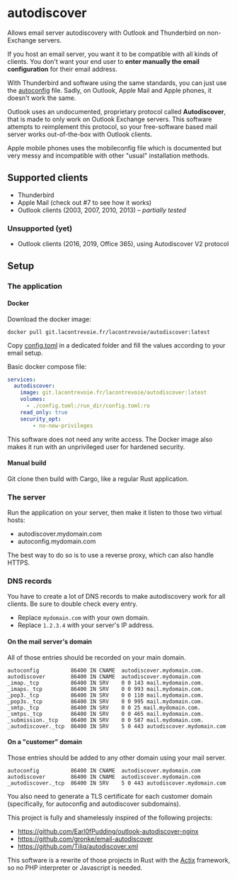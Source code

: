 # autodiscover

Allows email server autodiscovery with Outlook and Thunderbird on non-Exchange servers.

If you host an email server, you want it to be compatible with all kinds of clients. You don't want your end user to **enter manually the email configuration** for their email address.

With Thunderbird and software using the same standards, you can just use the [autoconfig](https://developer.mozilla.org/en-US/docs/Mozilla/Thunderbird/Autoconfiguration) file. Sadly, on Outlook, Apple Mail and Apple phones, it doesn't work the same.

Outlook uses an undocumented, proprietary protocol called **Autodiscover**, that is made to only work on Outlook Exchange servers. This software attempts to reimplement this protocol, so your free-software based mail server works out-of-the-box with Outlook clients.

Apple mobile phones uses the mobileconfig file which is documented but very messy and incompatible with other "usual" installation methods.

## Supported clients
- Thunderbird
- Apple Mail (check out #7 to see how it works)
- Outlook clients (2003, 2007, 2010, 2013) – *partially tested*

### Unsupported (yet)
- Outlook clients (2016, 2019, Office 365), using Autodiscover V2 protocol

## Setup

### The application

#### Docker

Download the docker image:

```
docker pull git.lacontrevoie.fr/lacontrevoie/autodiscover:latest
```

Copy [config.toml](https://git.lacontrevoie.fr/lacontrevoie/autodiscover/src/branch/master/config.toml) in a dedicated folder and fill the values according to your email setup.

Basic docker compose file:

```yml
services:
  autodiscover:
    image: git.lacontrevoie.fr/lacontrevoie/autodiscover:latest
    volumes:
      - ./config.toml:/run_dir/config.toml:ro
    read_only: true
    security_opt:
        - no-new-privileges
```

This software does not need any write access. The Docker image also makes it run with an unprivileged user for hardened security.

#### Manual build

Git clone then build with Cargo, like a regular Rust application.

### The server

Run the application on your server, then make it listen to those two virtual hosts:
- autodiscover.mydomain.com
- autoconfig.mydomain.com

The best way to do so is to use a reverse proxy, which can also handle HTTPS.

### DNS records

You have to create a lot of DNS records to make autodiscovery work for all clients. Be sure to double check every entry.

- Replace `mydomain.com` with your own domain.
- Replace `1.2.3.4` with your server's IP address.

#### On the mail server's domain

All of those entries should be recorded on your main domain.

```
autoconfig          86400 IN CNAME  autodiscover.mydomain.com.
autodiscover        86400 IN CNAME  autodiscover.mydomain.com
_imap._tcp          86400 IN SRV    0 0 143 mail.mydomain.com.
_imaps._tcp         86400 IN SRV    0 0 993 mail.mydomain.com.
_pop3._tcp          86400 IN SRV    0 0 110 mail.mydomain.com.
_pop3s._tcp         86400 IN SRV    0 0 995 mail.mydomain.com.
_smtp._tcp          86400 IN SRV    0 0 25 mail.mydomain.com.
_smtps._tcp         86400 IN SRV    0 0 465 mail.mydomain.com.
_submission._tcp    86400 IN SRV    0 0 587 mail.mydomain.com.
_autodiscover._tcp  86400 IN SRV    5 0 443 autodiscover.mydomain.com
```

#### On a "customer" domain

Those entries should be added to any other domain using your mail server.

```
autoconfig          86400 IN CNAME 	autodiscover.mydomain.com
autodiscover        86400 IN CNAME 	autodiscover.mydomain.com
_autodiscover._tcp  86400 IN SRV 	5 0 443 autodiscover.mydomain.com
```

You also need to generate a TLS certificate for each customer domain (specifically, for autoconfig and autodiscover subdomains).


This project is fully and shamelessly inspired of the following projects:
- https://github.com/Earl0fPudding/outlook-autodiscover-nginx
- https://github.com/gronke/email-autodiscover
- https://github.com/Tiliq/autodiscover.xml

This software is a rewrite of those projects in Rust with the [Actix](https://actix.rs) framework, so no PHP interpreter or Javascript is needed.

